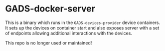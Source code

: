 # GADS-docker-server

This is a binary which runs in the `GADS-devices-provider` device containers. It sets up the devices on container start and also exposes server with a set of endpoints allowing additional interactions with the devices.

This repo is no longer used or maintained!
